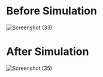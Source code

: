 # Before Simulation
![Screenshot (33)](https://user-images.githubusercontent.com/98815258/157284592-891c186b-ce61-448c-a1f5-191ed2be1a22.png)


# After Simulation
![Screenshot (35)](https://user-images.githubusercontent.com/98815258/157284630-a135b127-a1fa-46f1-8e67-313ba89c0bb2.png)
